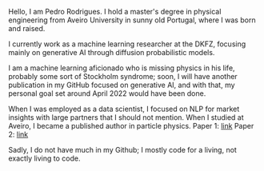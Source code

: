 Hello, I am Pedro Rodrigues. I hold a master's degree in physical engineering from Aveiro University in sunny old Portugal, where I was born and raised. 

I currently work as a machine learning researcher at the DKFZ, focusing mainly on generative AI through diffusion probabilistic models.  

I am a machine learning aficionado who is missing physics in his life, probably some sort of Stockholm syndrome; soon, I will have another publication in my GitHub focused on generative AI, and with that, my personal goal set around April 2022 would have been done.  

When I was employed as a data scientist, I focused on NLP for market insights with large partners that I should not mention. 
When I studied at Aveiro, I became a published author in particle physics.
Paper 1: [link](https://arxiv.org/abs/1912.11882) 
Paper 2: [link](https://arxiv.org/abs/2106.06425) 

Sadly, I do not have much in my Github; I mostly code for a living, not exactly living to code. 
